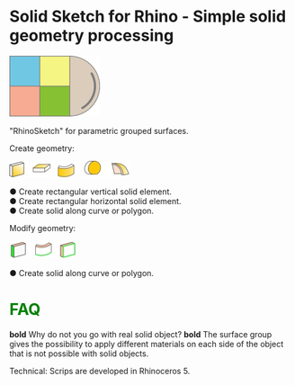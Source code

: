 # Solid Sketch for Rhino - Simple solid geometry processing 
![picture](simples.png) 

"RhinoSketch" for parametric grouped surfaces.

Create geometry:

![picture](Images/ikonok.jpg) <br>

● Create rectangular vertical solid element.<br>
● Create rectangular horizontal solid element.<br>
● Create solid along curve or polygon.<br>

Modify geometry:

![picture](Images/ikonokmodosit.jpg) <br>

● Create solid along curve or polygon.<br>


# <span style="color: green"> FAQ </span>

**bold** Why do not you go with real solid object? **bold** 
The surface group gives the possibility to apply different materials on each side of the object that is not possible with solid objects.

Technical:
Scrips are developed in Rhinoceros 5.
